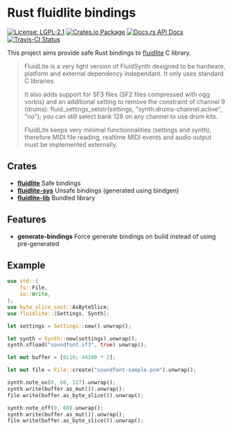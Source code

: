 # Rust fluidlite bindings

[![License: LGPL-2.1](https://img.shields.io/badge/License-LGPL--2.1-brightgreen.svg)](https://opensource.org/licenses/GPL-2.1)
[![Crates.io Package](https://img.shields.io/crates/v/fluidlite.svg?style=popout)](https://crates.io/crates/fluidlite)
[![Docs.rs API Docs](https://docs.rs/fluidlite/badge.svg)](https://docs.rs/fluidlite)
[![Travis-CI Status](https://travis-ci.com/katyo/fluidlite-rs.svg?branch=master)](https://travis-ci.com/katyo/fluidlite-rs)

This project aims provide safe Rust bindings to [fluidlite](https://github.com/divideconcept/FluidLite) C library.

> FluidLite is a very light version of FluidSynth designed to be hardware,
> platform and external dependency independant. It only uses standard C libraries.
>
> It also adds support for SF3 files (SF2 files compressed with ogg vorbis)
> and an additional setting to remove the constraint of channel 9 (drums):
> fluid_settings_setstr(settings, "synth.drums-channel.active", "no");
> you can still select bank 128 on any channel to use drum kits.
>
> FluidLite keeps very minimal functionnalities (settings and synth),
> therefore MIDI file reading, realtime MIDI events and audio output
> must be implemented externally.

## Crates

* [__fluidlite__](https://crates.io/crates/fluidlite) Safe bindings
* [__fluidlite-sys__](https://crates.io/crates/fluidlite-sys) Unsafe bindings (generated using bindgen)
* [__fluidlite-lib__](https://crates.io/crates/fluidlite-lib) Bundled library

## Features

* __generate-bindings__ Force generate bindings on build instead of using pre-generated

## Example

```rust
use std::{
    fs::File,
    io::Write,
};
use byte_slice_cast::AsByteSlice;
use fluidlite::{Settings, Synth};

let settings = Settings::new().unwrap();

let synth = Synth::new(settings).unwrap();
synth.sfload("soundfont.sf3", true).unwrap();

let mut buffer = [0i16; 44100 * 2];

let mut file = File::create("soundfont-sample.pcm").unwrap();

synth.note_on(0, 60, 127).unwrap();
synth.write(buffer.as_mut()).unwrap();
file.write(buffer.as_byte_slice()).unwrap();

synth.note_off(0, 60).unwrap();
synth.write(buffer.as_mut()).unwrap();
file.write(buffer.as_byte_slice()).unwrap();
```
